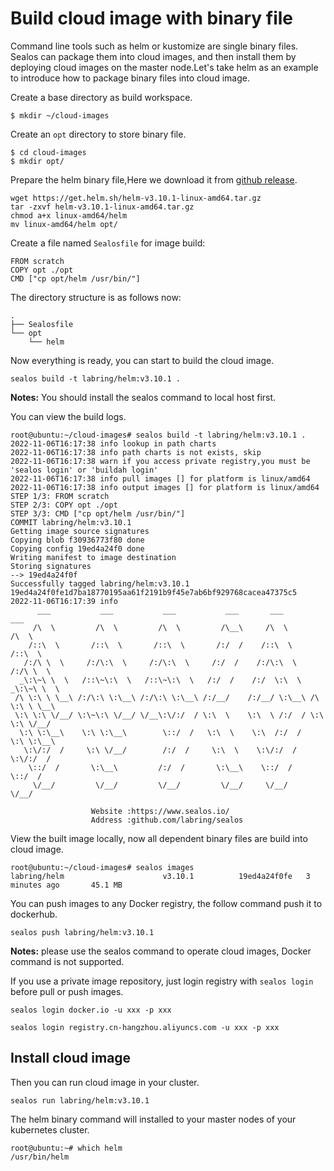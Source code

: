 # Build cloud image with binary file

Command line tools such as helm or kustomize are single binary files. Sealos can package them into cloud images, and then install them by deploying cloud images on the master node.Let's take helm as an example to introduce how to package binary files into cloud image.

Create a base directory as build workspace.

```shell
$ mkdir ~/cloud-images
```

Create an `opt` directory to store binary file.

```shell
$ cd cloud-images
$ mkdir opt/
```

Prepare the helm binary file,Here we download it from [github release](https://github.com/helm/helm/releases).

```shell
wget https://get.helm.sh/helm-v3.10.1-linux-amd64.tar.gz
tar -zxvf helm-v3.10.1-linux-amd64.tar.gz
chmod a+x linux-amd64/helm
mv linux-amd64/helm opt/
```

Create a file named `Sealosfile` for image build:

```shell
FROM scratch
COPY opt ./opt
CMD ["cp opt/helm /usr/bin/"]
```

The directory structure is as follows now:

```
.
├── Sealosfile
└── opt
    └── helm
```

Now everything is ready, you can start to build the cloud image.

```shell
sealos build -t labring/helm:v3.10.1 .
```

**Notes:**  You should install the sealos command to local host first.

You can view the build logs.

```shell
root@ubuntu:~/cloud-images# sealos build -t labring/helm:v3.10.1 .
2022-11-06T16:17:38 info lookup in path charts
2022-11-06T16:17:38 info path charts is not exists, skip
2022-11-06T16:17:38 warn if you access private registry,you must be 'sealos login' or 'buildah login'
2022-11-06T16:17:38 info pull images [] for platform is linux/amd64
2022-11-06T16:17:38 info output images [] for platform is linux/amd64
STEP 1/3: FROM scratch
STEP 2/3: COPY opt ./opt
STEP 3/3: CMD ["cp opt/helm /usr/bin/"]
COMMIT labring/helm:v3.10.1
Getting image source signatures
Copying blob f30936773f80 done  
Copying config 19ed4a24f0 done  
Writing manifest to image destination
Storing signatures
--> 19ed4a24f0f
Successfully tagged labring/helm:v3.10.1
19ed4a24f0fe1d7ba18770195aa61f2191b9f45e7ab6bf929768cacea47375c5
2022-11-06T16:17:39 info 
      ___           ___           ___           ___       ___           ___
     /\  \         /\  \         /\  \         /\__\     /\  \         /\  \
    /::\  \       /::\  \       /::\  \       /:/  /    /::\  \       /::\  \
   /:/\ \  \     /:/\:\  \     /:/\:\  \     /:/  /    /:/\:\  \     /:/\ \  \
  _\:\~\ \  \   /::\~\:\  \   /::\~\:\  \   /:/  /    /:/  \:\  \   _\:\~\ \  \
 /\ \:\ \ \__\ /:/\:\ \:\__\ /:/\:\ \:\__\ /:/__/    /:/__/ \:\__\ /\ \:\ \ \__\
 \:\ \:\ \/__/ \:\~\:\ \/__/ \/__\:\/:/  / \:\  \    \:\  \ /:/  / \:\ \:\ \/__/
  \:\ \:\__\    \:\ \:\__\        \::/  /   \:\  \    \:\  /:/  /   \:\ \:\__\
   \:\/:/  /     \:\ \/__/        /:/  /     \:\  \    \:\/:/  /     \:\/:/  /
    \::/  /       \:\__\         /:/  /       \:\__\    \::/  /       \::/  /
     \/__/         \/__/         \/__/         \/__/     \/__/         \/__/

                  Website :https://www.sealos.io/
                  Address :github.com/labring/sealos
```

View the built image locally, now all dependent binary files are build into cloud image.

```shell
root@ubuntu:~/cloud-images# sealos images
labring/helm                      v3.10.1          19ed4a24f0fe   3 minutes ago       45.1 MB
```

You can push images to any Docker registry, the follow command push it to dockerhub.

```shell
sealos push labring/helm:v3.10.1
```

**Notes:** please use the sealos command to operate cloud images, Docker command is not supported.

If you use a private image repository, just login registry with `sealos login` before pull or push images.

```shell
sealos login docker.io -u xxx -p xxx

sealos login registry.cn-hangzhou.aliyuncs.com -u xxx -p xxx
```

## Install cloud image

Then you can run cloud image in your cluster.

```
sealos run labring/helm:v3.10.1
```

The helm binary command will installed to your master nodes of your kubernetes cluster.

```
root@ubuntu:~# which helm
/usr/bin/helm
```



